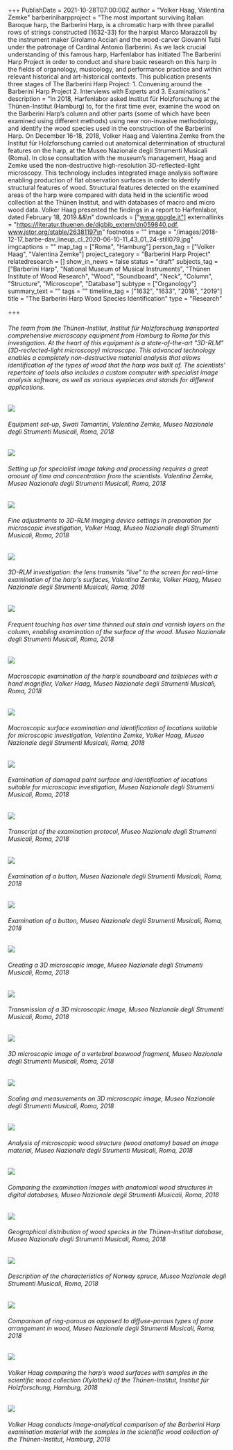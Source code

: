 +++
PublishDate = 2021-10-28T07:00:00Z
author = "Volker Haag, Valentina Zemke"
barberiniharpproject = "The most important surviving Italian Baroque harp, the Barberini Harp, is a chromatic harp with three parallel rows of strings constructed (1632-33) for the harpist Marco Marazzoli by the instrument maker Girolamo Acciari and the wood-carver Giovanni Tubi under the patronage of Cardinal Antonio Barberini. As we lack crucial understanding of this famous harp, Harfenlabor has initiated The Barberini Harp Project in order to conduct and share basic research on this harp in the fields of organology, musicology, and performance practice and within relevant historical and art-historical contexts. This publication presents three stages of The Barberini Harp Project: 1. Convening around the Barberini Harp Project 2. Interviews with Experts and 3. Examinations."
description = "In 2018, Harfenlabor asked Institut für Holzforschung at the Thünen-Institut (Hamburg) to, for the first time ever, examine the wood on the Barberini Harp’s column and other parts (some of which have been examined using different methods) using new non-invasive methodology, and identify the wood species used in the construction of the Barberini Harp. On December 16-18, 2018, Volker Haag and Valentina Zemke from the Institut für Holzforschung carried out anatomical determination of structural features on the harp, at the Museo Nazionale degli Strumenti Musicali (Roma). In close consultation with the museum’s management, Haag and Zemke used the non-destructive high-resolution 3D-reflected-light microscopy. This technology includes integrated image analysis software enabling production of flat observation surfaces in order to identify structural features of wood. Structural features detected on the examined areas of the harp were compared with data held in the scientific wood collection at the Thünen Institut, and with databases of macro and micro wood data. Volker Haag presented the findings in a report to Harfenlabor, dated February 18, 2019.&&\n"
downloads = ["www.google.it"]
externallinks = "https://literatur.thuenen.de/digbib_extern/dn059840.pdf, www.jstor.org/stable/26381197\n"
footnotes = ""
image = "/images/2018-12-17_barbe-dav_lineup_cl_2020-06-10-11_43_01_24-still079.jpg"
imgcaptions = ""
map_tag = ["Roma", "Hamburg"]
person_tag = ["Volker Haag", "Valentina Zemke"]
project_category = "Barberini Harp Project"
relatedresearch = []
show_in_news = false
status = "draft"
subjects_tag = ["Barberini Harp", "National Museum of Musical Instruments", "Thünen Institute of Wood Research", "Wood", "Soundboard", "Neck", "Column", "Structure", "Microscope", "Database"]
subtype = ["Organology"]
summary_text = ""
tags = ""
timeline_tag = ["1632", "1633", "2018", "2019"]
title = "The Barberini Harp Wood Species Identification"
type = "Research"

+++
###### The team from the Thünen-Institut, Institut für Holzforschung transported comprehensive microscopy equipment from Hamburg to Roma for this investigation. At the heart of this equipment is a state-of-the-art "3D-RLM" (3D-reclected-light microscopy) microscope. This advanced technology enables a completely non-destructive material analysis that allows identification of the types of wood that the harp was built of. The scientists’ repertoire of tools also includes a custom computer with specialist image analysis software, as well as various eyepieces and stands for different applications.

![](/images/2018-12-17_barbe-dav_lineup_cl_2020-06-10-14_30_17_13-still071.jpg)

###### Equipment set-up, Swati Tamantini, Valentina Zemke, Museo Nazionale degli Strumenti Musicali, Roma, 2018

![](/images/2018-12-17_barbe-dav_lineup_cl_2020-06-10-10_17_16_12-still006.jpg)

###### Setting up for specialist image taking and processing requires a great amount of time and concentration from the scientists. Valentina Zemke, Museo Nazionale degli Strumenti Musicali, Roma, 2018

###### 

![](/images/2018-12-17_barbe-dav_lineup_cl_2020-06-10-09_52_51_16-still001.jpg)

###### Fine adjustments to 3D-RLM imaging device settings in preparation for microscopic investigation, Volker Haag, Museo Nazionale degli Strumenti Musicali, Roma, 2018

###### 

![](/images/2018-12-17_barbe-dav_lineup_cl_2020-06-10-11_43_01_24-still079.jpg)

###### 3D-RLM investigation: the lens transmits "live" to the screen for real-time examination of the harp's surfaces, Valentina Zemke, Volker Haag, Museo Nazionale degli Strumenti Musicali, Roma, 2018

###### 

![](/images/2018-12-17_barbe-dav_lineup_cl_2020-06-10-12_52_55_19-still053.jpg)

###### Frequent touching has over time thinned out stain and varnish layers on the column, enabling examination of the surface of the wood. Museo Nazionale degli Strumenti Musicali, Roma, 2018

###### 

![](/images/2018-12-17_barbe-dav_lineup_cl_2020-06-10-10_51_53_06-still015.jpg)

###### Macroscopic examination of the harp’s soundboard and tailpieces with a hand magnifier, Volker Haag, Museo Nazionale degli Strumenti Musicali, Roma, 2018

###### 

![](/images/2018-12-17_barbe-dav_lineup_cl_2020-06-10-10_55_22_16-still075.jpg)

###### Macroscopic surface examination and identification of locations suitable for microscopic investigation, Valentina Zemke, Volker Haag, Museo Nazionale degli Strumenti Musicali, Roma, 2018

###### 

![](/images/2018-12-17_barbe-dav_lineup_cl_2020-06-10-10_55_07_05-still020.jpg)

###### Examination of damaged paint surface and identification of locations suitable for microscopic investigation, Museo Nazionale degli Strumenti Musicali, Roma, 2018

###### 

![](/images/2018-12-17_barbe-dav_lineup_cl_2020-06-10-10_01_55_19-still005.jpg)

###### Transcript of the examination protocol, Museo Nazionale degli Strumenti Musicali, Roma, 2018

###### 

![](/images/2018-12-17_barbe-dav_lineup_cl_2020-06-10-13_12_11_00-still056.jpg)

###### Examination of a button, Museo Nazionale degli Strumenti Musicali, Roma, 2018

![](/images/2018-12-17_barbe-dav_lineup_cl_2020-06-10-13_20_57_03-still058.jpg)

###### Examination of a button, Museo Nazionale degli Strumenti Musicali, Roma, 2018

![](/images/2018-12-17_barbe-dav_lineup_cl_2020-06-10-13_07_30_08-still054.jpg)

###### Creating a 3D microscopic image, Museo Nazionale degli Strumenti Musicali, Roma, 2018

###### 

![](/images/2018-12-17_barbe-dav_lineup_cl_2020-06-10-11_11_36_24-still026.jpg)

###### Transmission of a 3D microscopic image, Museo Nazionale degli Strumenti Musicali, Roma, 2018

![](/images/2018-12-17_barbe-dav_lineup_cl_2020-06-10-13_44_43_04-still065.jpg)

###### 3D microscopic image of a vertebral boxwood fragment, Museo Nazionale degli Strumenti Musicali, Roma, 2018

###### 

![](/images/2018-12-17_barbe-dav_lineup_cl_2020-06-10-13_46_27_00-still064.jpg)

###### Scaling and measurements on 3D microscopic image, Museo Nazionale degli Strumenti Musicali, Roma, 2018

![](/images/2018-12-17_barbe-dav_lineup_cl_2020-06-10-13_50_01_14-still066.jpg)

###### Analysis of microscopic wood structure (wood anatomy) based on image material, Museo Nazionale degli Strumenti Musicali, Roma, 2018

###### 

![](/images/2018-12-17_barbe-dav_lineup_cl_2020-06-10-13_36_52_10-still062.jpg)

###### Comparing the examination images with anatomical wood structures in digital databases, Museo Nazionale degli Strumenti Musicali, Roma, 2018

###### 

![](/images/2018-12-17_barbe-dav_lineup_cl_2020-06-10-13_51_03_22-still067.jpg)

###### Geographical distribution of wood species in the Thünen-Institut database, Museo Nazionale degli Strumenti Musicali, Roma, 2018

![](/images/2019-11-28_barbe-dav_lineup_2020-06-10-01_10_42_13-still009.jpg)

###### Description of the characteristics of Norway spruce, Museo Nazionale degli Strumenti Musicali, Roma, 2018

![](/images/2018-12-17_barbe-dav_lineup_cl_2020-06-10-14_01_06_03-still069.jpg)

###### Comparison of ring-porous as opposed to diffuse-porous types of pore arrangement in wood, Museo Nazionale degli Strumenti Musicali, Roma, 2018

![](/images/2019-11-28_barbe-dav_lineup_2020-06-10-01_00_01_16-still007.jpg)

###### Volker Haag comparing the harp’s wood surfaces with samples in the scientific wood collection (Xylothek) of the Thünen-Institut, Institut für Holzforschung, Hamburg, 2018

###### 

![](/images/2019-11-28_barbe-dav_lineup_2020-06-10-01_12_39_22-still017.jpg)

###### Volker Haag conducts image-analytical comparison of the Barberini Harp examination material with the samples in the scientific wood collection of the Thünen-Institut, Hamburg, 2018

######